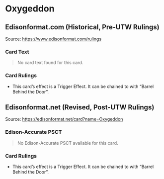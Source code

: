 # Oxygeddon

## Edisonformat.com (Historical, Pre-UTW Rulings)

Source: https://www.edisonformat.com/rulings

### Card Text

> No card text found for this card.

### Card Rulings

*   This card’s effect is a Trigger Effect. It can be chained to with “Barrel Behind the Door”.

## Edisonformat.net (Revised, Post-UTW Rulings)

Source: https://edisonformat.net/card?name=Oxygeddon

### Edison-Accurate PSCT

> No Edison-Accurate PSCT available for this card.

### Card Rulings

*   This card’s effect is a Trigger Effect. It can be chained to with “Barrel Behind the Door”.
            